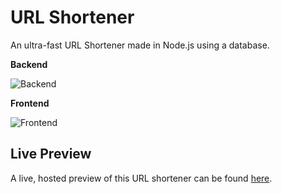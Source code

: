 # URL Shortener
An ultra-fast URL Shortener made in Node.js using a database.

**Backend**

![Backend](https://skillicons.dev/icons?i=nodejs,express,mongodb)

**Frontend**

![Frontend](https://skillicons.dev/icons?i=html,tailwind,js)

## Live Preview
A live, hosted preview of this URL shortener can be found [here](https://wdh.gg).
